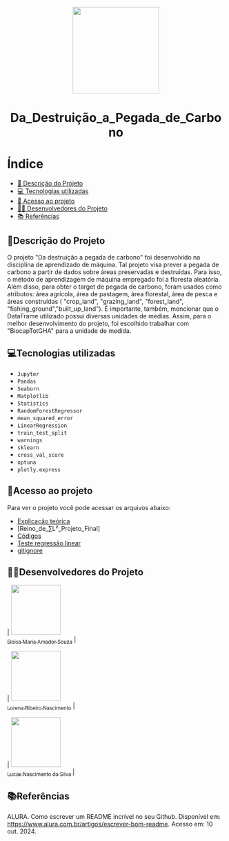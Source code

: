 <p align="center">
    <img src="https://github.com/user-attachments/assets/8450d746-08ba-4acd-8adb-81e05cc6caab" width="200" height="200" />
</p>

<h1 align="center"> Da_Destruição_a_Pegada_de_Carbono </h1>

# Índice 

* [📝 Descrição do Projeto](#descrição-do-projeto)
* [💻 Tecnologias utilizadas](#tecnologias-utilizadas)
* [📁 Acesso ao projeto](#acesso-ao-projeto)
* [🧑‍💻 Desenvolvedores do Projeto](#desenvolvedores-do-projeto)
* [📚 Referências](#referências)

## 📝Descrição do Projeto

O projeto "Da destruição a pegada de carbono" foi desenvolvido na disciplina de aprendizado de máquina. Tal projeto visa prever a pegada de carbono a partir de dados sobre áreas preservadas e destruídas. Para isso, o método de aprendizagem de máquina empregado foi a floresta aleatória. Além disso, para obter o target de pegada de carbono, foram usados como atributos: área agrícola, área de pastagem, área florestal, área de pesca e áreas construídas ( "crop_land", "grazing_land", "forest_land", "fishing_ground","built_up_land"). É importante, também, mencionar que o DataFrame utilizado possui diversas unidades de medias. Assim, para o melhor desenvolvimento do projeto, foi escolhido trabalhar com "BiocapTotGHA" para a unidade de medida.

## 💻Tecnologias utilizadas

- `Jupyter`
- `Pandas`
- `Seaborn`
- `Matplotlib`
- `Statistics`
- `RandomForestRegressor`
- `mean_squared_error`
- `LinearRegression`
- `train_test_split`
- `warnings`
- `sklearn`
- `cross_val_score`
- `optuna`
- `plotly.express`

## 📁Acesso ao projeto

Para ver o projeto você pode acessar os arquivos abaixo:
- [Explicação teórica](https://github.com/Lorena881/Da_Destruicao_a_Pegada_de_Carbono/blob/main/Explica%C3%A7%C3%A3o%20te%C3%B3rica.md) 
- [Reino_de_∑L²_Projeto_Final]
- [Códigos](https://github.com/Lorena881/Da_Destruicao_a_Pegada_de_Carbono/tree/main/C%C3%B3digos)
- [Teste regressão linear](https://github.com/Lorena881/Da_Destruicao_a_Pegada_de_Carbono/blob/main/Teste%20regress%C3%A3o%20linear.ipynb)
- [gitignore](https://github.com/Lorena881/Da_Destruicao_a_Pegada_de_Carbono/blob/main/.gitignore)

## 🧑‍💻Desenvolvedores do Projeto

| [<img loading="lazy" src="https://avatars.githubusercontent.com/u/172425341?s=400&u=27f1f6f0257dfea068b3b763758914d077f15952&v=4" width=115><br><sub>Eloisa Maria Amador Souza</sub>](https://github.com/settings/profile) |  

| [<img loading="lazy" src="https://avatars.githubusercontent.com/u/172424739?v=4" width=115><br><sub>Lorena Ribeiro Nascimento</sub>](https://github.com/Lorena881) |  

| [<img loading="lazy" src="https://avatars.githubusercontent.com/u/172425487?v=4" width=115><br><sub>Lucas Nascimento da Silva </sub>](https://github.com/lucasnsilva7) |  

## 📚Referências

ALURA. Como escrever um README incrível no seu Github. Disponível em: https://www.alura.com.br/artigos/escrever-bom-readme. Acesso em: 10 out. 2024.

